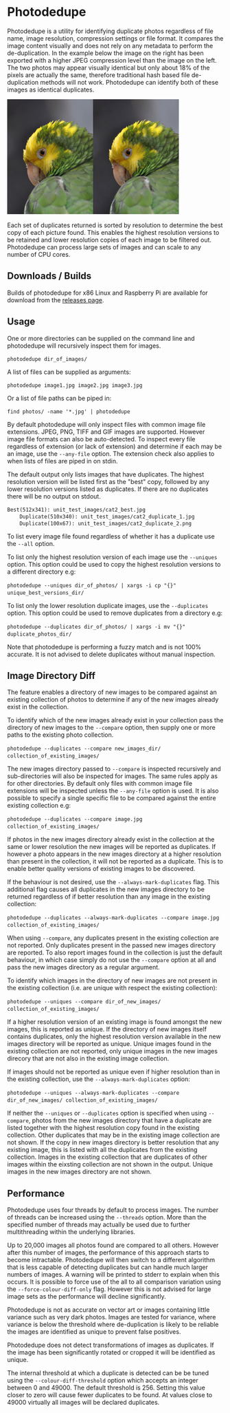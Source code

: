 # Photodedupe
Photodedupe is a utility for identifying duplicate photos regardless of file name, image resolution, compression settings or file format. It compares the image content visually and does not rely on any metadata to perform the de-duplication. In the example below the image on the right has been exported with a higher JPEG compression level than the image on the left. The two photos may appear visually identical but only about 18% of the pixels are actually the same, therefore traditional hash based file de-duplication methods will not work. Photodedupe can identify both of these images as identical duplicates.

<img src="unit_test_images/parrot1_best.jpg" width="200" /><img src="unit_test_images/parrot1_duplicate_2.jpg" width="200" />

Each set of duplicates returned is sorted by resolution to determine the best copy of each picture found. This enables the highest resolution versions to be retained and lower resolution copies of each image to be filtered out. Photodedupe can process large sets of images and can scale to any number of CPU cores.

## Downloads / Builds

Builds of photodedupe for x86 Linux and Raspberry Pi are available for download from the [releases page](https://github.com/InexplicableMagic/photodedupe/releases/).

## Usage

One or more directories can be supplied on the command line and photodedupe will recursively inspect them for images.

```
photodedupe dir_of_images/
```

A list of files can be supplied as arguments:

```
photodedupe image1.jpg image2.jpg image3.jpg
```

Or a list of file paths can be piped in:

```
find photos/ -name '*.jpg' | photodedupe
```

By default photodedupe will only inspect files with common image file extensions. JPEG, PNG, TIFF and GIF images are supported. However image file formats can also be auto-detected. To inspect every file regardless of extension (or lack of extension) and determine if each may be an image, use the ```--any-file``` option. The extension check also applies to when lists of files are piped in on stdin.

The default output only lists images that have duplicates. The highest resolution version will be listed first as the "best" copy, followed by any lower resolution versions listed as duplicates. If there are no duplicates there will be no output on stdout.

```
Best(512x341): unit_test_images/cat2_best.jpg
	Duplicate(510x340): unit_test_images/cat2_duplicate_1.jpg
	Duplicate(100x67): unit_test_images/cat2_duplicate_2.png
```

To list every image file found regardless of whether it has a duplicate use the ```--all``` option.

To list only the highest resolution version of each image use the ```--uniques``` option. This option could be used to copy the highest resolution versions to a different directory e.g:

```photodedupe --uniques dir_of_photos/ | xargs -i cp "{}" unique_best_versions_dir/```

To list only the lower resolution duplicate images, use the ```--duplicates``` option. This option could be used to remove duplicates from a directory e.g:

```photodedupe --duplicates dir_of_photos/ | xargs -i mv "{}" duplicate_photos_dir/```

Note that photodedupe is performing a fuzzy match and is not 100% accurate. It is not advised to delete duplicates without manual inspection.

## Image Directory Diff

The feature enables a directory of new images to be compared against an existing collection of photos to determine if any of the new images already exist in the collection.

To identify which of the new images already exist in your collection pass the directory of new images to the ``--compare`` option, then supply one or more paths to the existing photo collection.

```photodedupe --duplicates --compare new_images_dir/ collection_of_existing_images/```

The new images directory passed to ```--compare``` is inspected recursively and sub-directories will also be inspected for images. The same rules apply as for other directories. By default only files with common image file extensions will be inspected unless the ```--any-file``` option is used. It is also possible to specify a single specific file to be compared against the entire existing collection e.g:

```photodedupe --duplicates --compare image.jpg collection_of_existing_images/```

If photos in the new images directory already exist in the collection at the same or lower resolution the new images will be reported as duplicates. If however a photo appears in the new images directory at a higher resolution than present in the collection, it will not be reported as a duplicate. This is to enable better quality versions of existing images to be discovered. 

If the behaviour is not desired, use the ```--always-mark-duplicates``` flag. This additional flag causes all duplicates in the new images directory to be returned regardless of if better resolution than any image in the existing collection:

```photodedupe --duplicates --always-mark-duplicates --compare image.jpg collection_of_existing_images/```

When using ```--compare```, any duplicates present in the existing collection are not reported. Only duplicates present in the passed new images directory are reported. To also report images found in the collection is just the default behaviour, in which case simply do not use the ```--compare``` option at all and pass the new images directory as a regular argument.

To identify which images in the directory of new images are not present in the existing collection (i.e. are unique with respect the existing collection):

```photodedupe --uniques --compare dir_of_new_images/ collection_of_existing_images/```

If a higher resolution version of an existing image is found amongst the new images, this is reported as unique. If the directory of new images itself contains duplicates, only the highest resolution version available in the new images directory will be reported as unique. Unique images found in the existing collection are not reported, only unique images in the new images direcory that are not also in the existing image collection.

If images should not be reported as unique even if higher resolution than in the existing collection, use the ```--always-mark-duplicates``` option:

```photodedupe --uniques --always-mark-duplicates --compare dir_of_new_images/ collection_of_existing_images/```

If neither the ```--uniques``` or ```--duplicates``` option is specified when using ```--compare```, photos from the new images directory that have a duplicate are listed together with the highest resolution copy found in the existing collection. Other duplicates that may be in the existing image collection are not shown. If the copy in new images directory is better resolution that any existing image, this is listed with all the duplicates from the existing collection. Images in the existing collection that are duplicates of other images within the eixsting collection are not shown in the output. Unique images in the new images directory are not shown.


## Performance

Photodedupe uses four threads by default to process images. The number of threads can be increased using the ``--threads`` option. More than the specified number of threads may actually be used due to further multithreading within the underlying libraries.

Up to 20,000 images all photos found are compared to all others. However after this number of images, the performance of this approach starts to become intractable. Photodedupe will then switch to a different algorithm that is less capable of detecting duplicates but can handle much larger numbers of images. A warning will be printed to stderr to explain when this occurs. It is possible to force use of the all to all comparison variation using the ```--force-colour-diff-only``` flag. However this is not advised for large image sets as the performance will decline significantly. 

Photodedupe is not as accurate on vector art or images containing little variance such as very dark photos. Images are tested for variance, where variance is below the threshold where de-duplication is likely to be reliable the images are identified as unique to prevent false positives.

Photodedupe does not detect transformations of images as duplicates. If the image has been significantly rotated or cropped it will be identified as unique.

The internal threshold at which a duplicate is detected can be be tuned using the ```--colour-diff-threshold``` option which accepts an integer between 0 and 49000. The default threshold is 256. Setting this value closer to zero will cause fewer duplicates to be found. At values close to 49000 virtually all images will be declared duplicates.
